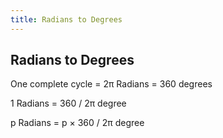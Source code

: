 ```yaml
---
title: Radians to Degrees
---
```

## Radians to Degrees

One complete cycle = 2π Radians = 360 degrees

1 Radians = 360 / 2π degree

p Radians = p × 360 / 2π degree

